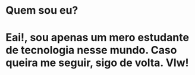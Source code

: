 <h1>Quem sou eu? <h1/>
<p>Eai!, sou apenas um mero estudante de tecnologia nesse mundo. Caso queira me seguir, sigo de volta. Vlw!</p>
